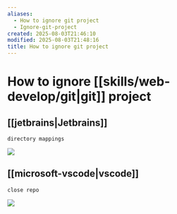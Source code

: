 ```yaml
---
aliases:
  - How to ignore git project
  - Ignore-git-project
created: 2025-08-03T21:46:10
modified: 2025-08-03T21:48:16
title: How to ignore git project
---
```


# How to ignore [[skills/web-develop/git|git]] project

## [[jetbrains|Jetbrains]]

`directory mappings`

![](https://raw.githack.com/bGZo/assets/dev/2025/202507232110869.png)

## [[microsoft-vscode|vscode]]

`close repo`

![](https://raw.githack.com/bGZo/assets/dev/2025/202508032148884.png)
